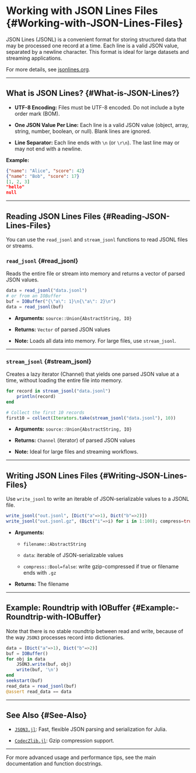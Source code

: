 
# Working with JSON Lines Files {#Working-with-JSON-Lines-Files}

JSON Lines (JSONL) is a convenient format for storing structured data that may be processed one record at a time. Each line is a valid JSON value, separated by a newline character. This format is ideal for large datasets and streaming applications.

For more details, see [jsonlines.org](https://jsonlines.org/).


---


## What is JSON Lines? {#What-is-JSON-Lines?}
- **UTF-8 Encoding:** Files must be UTF-8 encoded. Do not include a byte order mark (BOM).
  
- **One JSON Value Per Line:** Each line is a valid JSON value (object, array, string, number, boolean, or null). Blank lines are ignored.
  
- **Line Separator:** Each line ends with `\n` (or `\r\n`). The last line may or may not end with a newline.
  

**Example:**

```json
{"name": "Alice", "score": 42}
{"name": "Bob", "score": 17}
[1, 2, 3]
"hello"
null
```



---


## Reading JSON Lines Files {#Reading-JSON-Lines-Files}

You can use the `read_jsonl` and `stream_jsonl` functions to read JSONL files or streams.

### `read_jsonl` {#read_jsonl}

Reads the entire file or stream into memory and returns a vector of parsed JSON values.

```julia
data = read_jsonl("data.jsonl")
# or from an IOBuffer
buf = IOBuffer("{\"a\": 1}\n{\"a\": 2}\n")
data = read_jsonl(buf)
```

- **Arguments:** `source::Union{AbstractString, IO}`
  
- **Returns:** `Vector` of parsed JSON values
  
- **Note:** Loads all data into memory. For large files, use `stream_jsonl`.
  


---


### `stream_jsonl` {#stream_jsonl}

Creates a lazy iterator (Channel) that yields one parsed JSON value at a time, without loading the entire file into memory.

```julia
for record in stream_jsonl("data.jsonl")
    println(record)
end

# Collect the first 10 records
first10 = collect(Iterators.take(stream_jsonl("data.jsonl"), 10))
```

- **Arguments:** `source::Union{AbstractString, IO}`
  
- **Returns:** `Channel` (iterator) of parsed JSON values
  
- **Note:** Ideal for large files and streaming workflows.
  


---


## Writing JSON Lines Files {#Writing-JSON-Lines-Files}

Use `write_jsonl` to write an iterable of JSON-serializable values to a JSONL file.

```julia
write_jsonl("out.jsonl", [Dict("a"=>1), Dict("b"=>2)])
write_jsonl("out.jsonl.gz", (Dict("i"=>i) for i in 1:100); compress=true)
```

- **Arguments:** 
  - `filename::AbstractString`
    
  - `data`: iterable of JSON-serializable values
    
  - `compress::Bool=false`: write gzip-compressed if true or filename ends with `.gz`
    
  
- **Returns:** The filename
  


---


## Example: Roundtrip with IOBuffer {#Example:-Roundtrip-with-IOBuffer}

Note that there is no stable roundtrip between read and write, because of the way `JSON3` processes record into dictionaries. 

```julia
data = [Dict("a"=>1), Dict("b"=>2)]
buf = IOBuffer()
for obj in data
    JSON3.write(buf, obj)
    write(buf, '\n')
end
seekstart(buf)
read_data = read_jsonl(buf)
@assert read_data == data
```



---


## See Also {#See-Also}
- [`JSON3.jl`](https://github.com/quinnj/JSON3.jl): Fast, flexible JSON parsing and serialization for Julia.
  
- [`CodecZlib.jl`](https://github.com/JuliaIO/CodecZlib.jl): Gzip compression support.
  


---


For more advanced usage and performance tips, see the main documentation and function docstrings.
